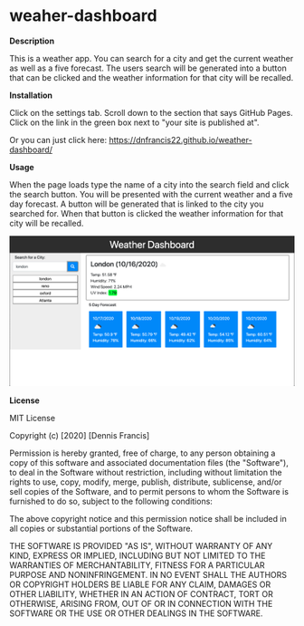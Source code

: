 # weaher-dashboard

**Description**

This is a weather app. You can search for a city and get the current weather as well as a five forecast. The users search will be generated into a button that can be clicked and the weather information for that city will be recalled.

**Installation**

Click on the settings tab.
Scroll down to the section that says GitHub Pages.
Click on the link in the green box next to "your site is published at".

Or you can just click here: https://dnfrancis22.github.io/weather-dashboard/

**Usage**

When the page loads type the name of a city into the search field and click the search button. You will be presented with the current weather and a five day forecast. A button will be generated that is linked to the city you searched for. When that button is clicked the weather information for that city will be recalled. 

![planner](./assets/weatherApp.png)

**License**

MIT License

Copyright (c) [2020] [Dennis Francis]

Permission is hereby granted, free of charge, to any person obtaining a copy
of this software and associated documentation files (the "Software"), to deal
in the Software without restriction, including without limitation the rights
to use, copy, modify, merge, publish, distribute, sublicense, and/or sell
copies of the Software, and to permit persons to whom the Software is
furnished to do so, subject to the following conditions:

The above copyright notice and this permission notice shall be included in all
copies or substantial portions of the Software.

THE SOFTWARE IS PROVIDED "AS IS", WITHOUT WARRANTY OF ANY KIND, EXPRESS OR
IMPLIED, INCLUDING BUT NOT LIMITED TO THE WARRANTIES OF MERCHANTABILITY,
FITNESS FOR A PARTICULAR PURPOSE AND NONINFRINGEMENT. IN NO EVENT SHALL THE
AUTHORS OR COPYRIGHT HOLDERS BE LIABLE FOR ANY CLAIM, DAMAGES OR OTHER
LIABILITY, WHETHER IN AN ACTION OF CONTRACT, TORT OR OTHERWISE, ARISING FROM,
OUT OF OR IN CONNECTION WITH THE SOFTWARE OR THE USE OR OTHER DEALINGS IN THE
SOFTWARE.
